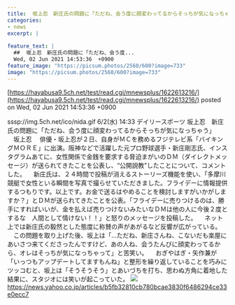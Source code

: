 ```yaml
---
title:  坂上忍　新庄氏の問題に「ただね、会う度に顔変わってるからそっちが気になっちゃう」  
categories:
- news
excerpt: |
  
feature_text: |
  ##  坂上忍　新庄氏の問題に「ただね、会う度...
  Wed, 02 Jun 2021 14:53:36  +0900
feature_image: "https://picsum.photos/2560/600?image=733"
image: "https://picsum.photos/2560/600?image=733"
---
```


[https://hayabusa9.5ch.net/test/read.cgi/mnewsplus/1622613216/](https://hayabusa9.5ch.net/test/read.cgi/mnewsplus/1622613216/)
posted on Wed, 02 Jun 2021 14:53:36  +0900

<!--more-->

sssp://img.5ch.net/ico/nida.gif 6/2(水) 14:33 デイリースポーツ 坂上忍　新庄氏の問題に「ただね、会う度に顔変わってるからそっちが気になっちゃう」 　坂上忍 　俳優・坂上忍が２日、自身がＭＣを務めるフジテレビ系「バイキングＭＯＲＥ」に出演。阪神などで活躍した元プロ野球選手・新庄剛志氏、インスタグラムあてに、女性関係で金銭を要求する脅迫まがいのＤＭ（ダイレクトメッセージ）が送られてきたことを公表し、“公開説教”したことについて、コメントした。 　新庄氏は、２４時間で投稿が消えるストーリーズ機能を使い、「多摩川競艇で女性といる瞬間を写真で撮らせていただきました。フライデーに情報提供するつもりです。以上です。お金で送るはやめることを検討しますがいかがしますか？」とＤＭが送られてきたことを公表。「フライデーに売りつけるのは、勝手にすればいいが、金を払えば売りつけないみたいなＤＭは他の人に今後２度とするな　人間として情けない！！」と怒りのメッセージを投稿した。 　ネット上では新庄氏の毅然とした態度に称賛の声があがるなど反響が広がっている。 　この問題を取り上げた後、坂上は「…ただね、新庄さんね、こないだも楽屋にあいさつ来てくださったんですけど、あの人ね、会うたんびに顔変わってるから、オレはそっちが気になっちゃって」と苦笑い。 　おぎやはぎ・矢作兼が「いっつもアップデートしてますもんね」と整形を繰り返していることを巧みにツッコむと、坂上は「そうそうそう」とあいづちを打ち、思わぬ方角に着地した結果に、スタジオには笑いが起こっていた。 ![](https://amd-pctr.c.yimg.jp/r/iwiz-amd/20210602-00000066-dal-000-4-view.jpg) https://news.yahoo.co.jp/articles/b5fb32810cb780bcae3830f6486294ce33e0ecc7
